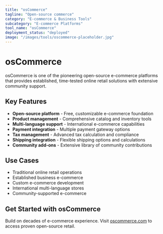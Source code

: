```yaml
---
title: "osCommerce"
tagline: "Open-source commerce"
category: "E-commerce & Business Tools"
subcategory: "E-commerce Platforms"
tool_name: "osCommerce"
deployment_status: "deployed"
image: "/images/tools/oscommerce-placeholder.jpg"
---
```


# osCommerce

osCommerce is one of the pioneering open-source e-commerce platforms that provides established, time-tested online retail solutions with extensive community support.

## Key Features

- **Open-source platform** - Free, customizable e-commerce foundation
- **Product management** - Comprehensive catalog and inventory tools
- **Multi-language support** - International e-commerce capabilities
- **Payment integration** - Multiple payment gateway options
- **Tax management** - Advanced tax calculation and compliance
- **Shipping integration** - Flexible shipping options and calculations
- **Community add-ons** - Extensive library of community contributions

## Use Cases

- Traditional online retail operations
- Established business e-commerce
- Custom e-commerce development
- International multi-language stores
- Community-supported e-commerce

## Get Started with osCommerce

Build on decades of e-commerce experience. Visit [oscommerce.com](https://www.oscommerce.com) to access proven open-source retail.